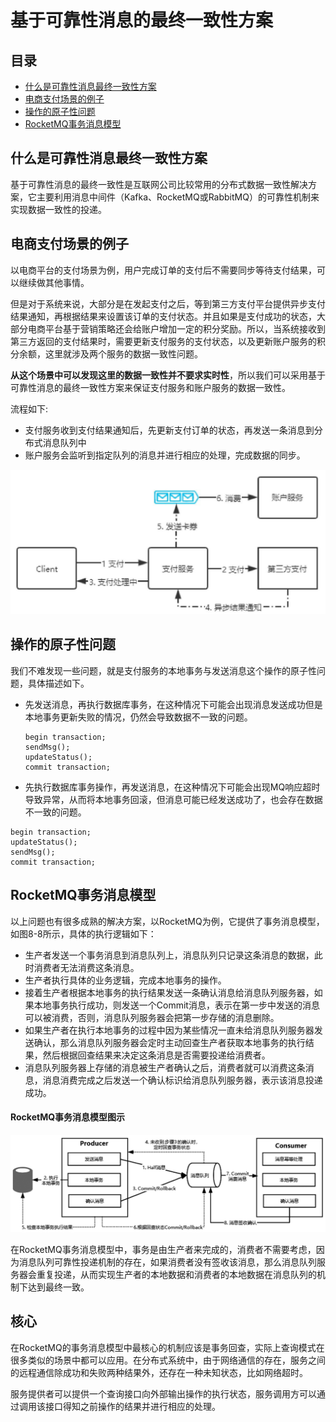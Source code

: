# 基于可靠性消息的最终一致性方案

## 目录

- [什么是可靠性消息最终一致性方案](#什么是可靠性消息最终一致性方案)
- [电商支付场景的例子](#电商支付场景的例子)
- [操作的原子性问题](#操作的原子性问题)
- [RocketMQ事务消息模型](#RocketMQ事务消息模型)

## 什么是可靠性消息最终一致性方案

基于可靠性消息的最终一致性是互联网公司比较常用的分布式数据一致性解决方案，它主要利用消息中间件（Kafka、RocketMQ或RabbitMQ）的可靠性机制来实现数据一致性的投递。

## 电商支付场景的例子

以电商平台的支付场景为例，用户完成订单的支付后不需要同步等待支付结果，可以继续做其他事情。

但是对于系统来说，大部分是在发起支付之后，等到第三方支付平台提供异步支付结果通知，再根据结果来设置该订单的支付状态。并且如果是支付成功的状态，大部分电商平台基于营销策略还会给账户增加一定的积分奖励。所以，当系统接收到第三方返回的支付结果时，需要更新支付服务的支付状态，以及更新账户服务的积分余额，这里就涉及两个服务的数据一致性问题。

**从这个场景中可以发现这里的数据一致性并不要求实时性**，所以我们可以采用基于可靠性消息的最终一致性方案来保证支付服务和账户服务的数据一致性。

流程如下:

- 支付服务收到支付结果通知后，先更新支付订单的状态，再发送一条消息到分布式消息队列中
- 账户服务会监听到指定队列的消息并进行相应的处理，完成数据的同步。

<img src="../../assets/image-20200903121857976.png" alt="image-20200903121857976" style="zoom:50%;" />

## 操作的原子性问题

我们不难发现一些问题，就是支付服务的本地事务与发送消息这个操作的原子性问题，具体描述如下。

- 先发送消息，再执行数据库事务，在这种情况下可能会出现消息发送成功但是本地事务更新失败的情况，仍然会导致数据不一致的问题。 

  ```
  begin transaction;
  sendMsg();
  updateStatus();
  commit transaction;
  ```

- 先执行数据库事务操作，再发送消息，在这种情况下可能会出现MQ响应超时导致异常，从而将本地事务回滚，但消息可能已经发送成功了，也会存在数据不一致的问题。

```
begin transaction;
updateStatus();
sendMsg();
commit transaction;
```

## RocketMQ事务消息模型

以上问题也有很多成熟的解决方案，以RocketMQ为例，它提供了事务消息模型，如图8-8所示，具体的执行逻辑如下：

- 生产者发送一个事务消息到消息队列上，消息队列只记录这条消息的数据，此时消费者无法消费这条消息。
- 生产者执行具体的业务逻辑，完成本地事务的操作。
- 接着生产者根据本地事务的执行结果发送一条确认消息给消息队列服务器，如果本地事务执行成功，则发送一个Commit消息，表示在第一步中发送的消息可以被消费，否则，消息队列服务器会把第一步存储的消息删除。
- 如果生产者在执行本地事务的过程中因为某些情况一直未给消息队列服务器发送确认，那么消息队列服务器会定时主动回查生产者获取本地事务的执行结果，然后根据回查结果来决定这条消息是否需要投递给消费者。
- 消息队列服务器上存储的消息被生产者确认之后，消费者就可以消费这条消息，消息消费完成之后发送一个确认标识给消息队列服务器，表示该消息投递成功。

#### RocketMQ事务消息模型图示

<img src="../../assets/image-20200903122114564.png" alt="image-20200903122114564" style="zoom:50%;" />

在RocketMQ事务消息模型中，事务是由生产者来完成的，消费者不需要考虑，因为消息队列可靠性投递机制的存在，如果消费者没有签收该消息，那么消息队列服务器会重复投递，从而实现生产者的本地数据和消费者的本地数据在消息队列的机制下达到最终一致。

## 核心

在RocketMQ的事务消息模型中最核心的机制应该是事务回查，实际上查询模式在很多类似的场景中都可以应用。在分布式系统中，由于网络通信的存在，服务之间的远程通信除成功和失败两种结果外，还存在一种未知状态，比如网络超时。

服务提供者可以提供一个查询接口向外部输出操作的执行状态，服务调用方可以通过调用该接口得知之前操作的结果并进行相应的处理。
